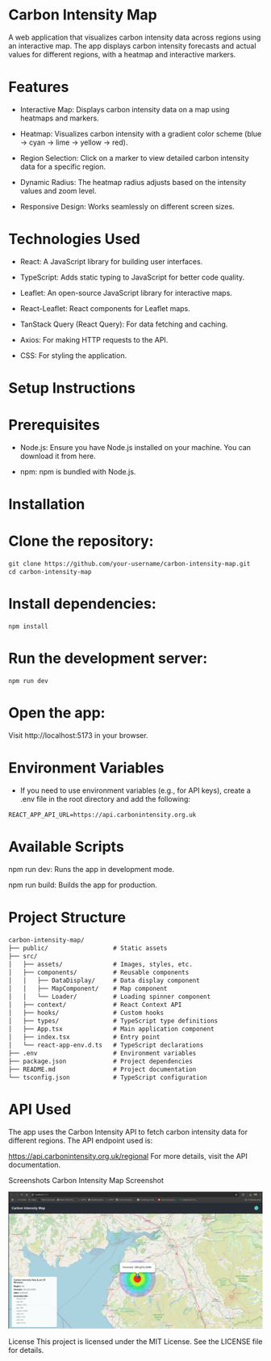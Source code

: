# Carbon Intensity Map

A web application that visualizes carbon intensity data across regions using an interactive map. The app displays carbon intensity forecasts and actual values for different regions, with a heatmap and interactive markers.

# Features

- Interactive Map: Displays carbon intensity data on a map using heatmaps and markers.

- Heatmap: Visualizes carbon intensity with a gradient color scheme (blue → cyan → lime → yellow → red).

- Region Selection: Click on a marker to view detailed carbon intensity data for a specific region.

- Dynamic Radius: The heatmap radius adjusts based on the intensity values and zoom level.

- Responsive Design: Works seamlessly on different screen sizes.

# Technologies Used

- React: A JavaScript library for building user interfaces.

- TypeScript: Adds static typing to JavaScript for better code quality.

- Leaflet: An open-source JavaScript library for interactive maps.

- React-Leaflet: React components for Leaflet maps.

- TanStack Query (React Query): For data fetching and caching.

- Axios: For making HTTP requests to the API.

- CSS: For styling the application.

# Setup Instructions
# Prerequisites
- Node.js: Ensure you have Node.js installed on your machine. You can download it from here.

- npm: npm is bundled with Node.js.

# Installation
# Clone the repository:

```
git clone https://github.com/your-username/carbon-intensity-map.git
cd carbon-intensity-map
```

# Install dependencies:
```
npm install
```

# Run the development server:
```
npm run dev
```
# Open the app:

Visit http://localhost:5173 in your browser.

# Environment Variables
- If you need to use environment variables (e.g., for API keys), create a .env file in the root directory and add the following:

```
REACT_APP_API_URL=https://api.carbonintensity.org.uk
```

# Available Scripts
npm run dev: Runs the app in development mode.

npm run build: Builds the app for production.

# Project Structure
```
carbon-intensity-map/
├── public/                  # Static assets
├── src/
│   ├── assets/              # Images, styles, etc.
│   ├── components/          # Reusable components
│   │   ├── DataDisplay/     # Data display component
│   │   ├── MapComponent/    # Map component
│   │   └── Loader/          # Loading spinner component
│   ├── context/             # React Context API
│   ├── hooks/               # Custom hooks
│   ├── types/               # TypeScript type definitions
│   ├── App.tsx              # Main application component
│   ├── index.tsx            # Entry point
│   └── react-app-env.d.ts   # TypeScript declarations
├── .env                     # Environment variables
├── package.json             # Project dependencies
├── README.md                # Project documentation
└── tsconfig.json            # TypeScript configuration
```
# API Used
The app uses the Carbon Intensity API to fetch carbon intensity data for different regions. The API endpoint used is:

https://api.carbonintensity.org.uk/regional
For more details, visit the API documentation.

Screenshots
Carbon Intensity Map Screenshot

![alt text](./src/assets/screenshots/image-1.png)

License
This project is licensed under the MIT License. See the LICENSE file for details.